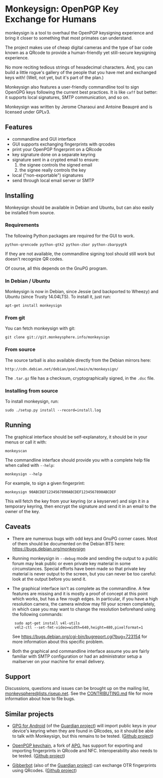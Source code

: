 Monkeysign: OpenPGP Key Exchange for Humans
===========================================

monkeysign is a tool to overhaul the OpenPGP keysigning experience and
bring it closer to something that most primates can understand.

The project makes use of cheap digital cameras and the type of bar
code known as a QRcode to provide a human-friendly yet still-secure
keysigning experience.

No more reciting tedious strings of hexadecimal characters. And, you
can build a little rogue's gallery of the people that you have met and
exchanged keys with! (Well, not yet, but it's part of the plan.)

Monkeysign also features a user-friendly commandline tool to sign
OpenGPG keys following the current best practices. It is like `caff`
but better: it supports local signatures, SMTP communication, and so
on.

Monkeysign was written by Jerome Charaoui and Antoine Beaupré and is
licensed under GPLv3.

Features
---------

 * commandline and GUI interface
 * GUI supports exchanging fingerprints with qrcodes
 * print your OpenPGP fingerprint on a QRcode
 * key signature done on a separate keyring
 * signature sent in a crypted email to ensure:
   1. the signee controls the signed email
   2. the signee really controls the key
 * local ("non-exportable") signatures
 * send through local email server or SMTP

Installing
----------

Monkeysign should be available in Debian and Ubuntu, but can also
easily be installed from source.

### Requirements

The following Python packages are required for the GUI to work.

    python-qrencode python-gtk2 python-zbar python-zbarpygtk

If they are not available, the commandline signing tool should still
work but doesn't recognize QR codes.

Of course, all this depends on the GnuPG program.

### In Debian / Ubuntu

Monkeysign is now in Debian, since Jessie (and backported to Wheezy)
and Ubuntu (since Trusty 14.04LTS). To install it, just run:

    apt-get install monkeysign

### From git

You can fetch monkeysign with git:

    git clone git://git.monkeysphere.info/monkeysign

### From source

The source tarball is also available directly from the Debian mirrors
here:

    http://cdn.debian.net/debian/pool/main/m/monkeysign/

The `.tar.gz` file has a checksum, cryptographically signed, in the
`.dsc` file.

### Installing from source

To install monkeysign, run:

    sudo ./setup.py install --record=install.log

Running
-------

The graphical interface should be self-explanatory, it should be in
your menus or call it with:

    monkeyscan

The commandline interface should provide you with a complete help file
when called with `--help`:

    monkeysign --help

For example, to sign a given fingerprint:

    monkeysign 90ABCDEF1234567890ABCDEF1234567890ABCDEF

This will fetch the key from your keyring (or a keyserver) and sign it
in a temporary keyring, then encrypt the signature and send it in an
email to the owner of the key.

Caveats
-------

 * There are numerous bugs with odd keys and GnuPG corner cases. Most
   of them should be documented on the Debian BTS here:
   https://bugs.debian.org/monkeysign

 * Running monkeysign in `--debug` mode and sending the output to a
   public forum may leak public or even private key material in some
   circumstances. Special efforts have been made so that private key
   material is never output to the screen, but you can never be too
   careful: look at the output before you send it.

 * The graphical interface isn't as complete as the commandline. A few
   features are missing and it is mostly a proof of concept at this
   point which works, but has a few rough edges. In particular, if you
   have a high resolution camera, the camera window may fill your
   screen completely, in which case you may want to change the
   resolution beforehand using the following commands:

        sudo apt-get install v4l-utils
        v4l2-ctl --set-fmt-video=width=640,height=480,pixelformat=1

   See https://bugs.debian.org/cgi-bin/bugreport.cgi?bug=723154 for
   more information about this specific problem.

 * Both the graphical and commandline interface assume you are fairly
   familiar with SMTP configuration or had an administrator setup a
   mailserver on your machine for email delivery.

Support
-------

Discussions, questions and issues can be brought up on the mailing
list, <monkeysphere@lists.riseup.net>. See the [CONTRIBUTING.md][]
file for more information about how to file bugs.

[CONTRIBUTING.md]: CONTRIBUTING.md

Similar projects
----------------

 * [GPG for Android][] (of the [Guardian project][]) will import
   public keys in your device's keyring when they are found in
   QRcodes, so it should be able to talk with Monkeysign, but this
   remains to be tested. ([Github project][])
 
 [GPG for Android]: https://guardianproject.info/code/gnupg/
 [Guardian project]: https://guardianproject.info/
 [Github project]: https://github.com/guardianproject/gnupg-for-android

 * [OpenPGP keychain][], a fork of [APG][], has support for exporting
   and importing fingerprints in QRcode and NFC. Interoperability also
   needs to be tested. ([Github project][2])

 [OpenPGP keychain]: http://sufficientlysecure.org/index.php/openpgp-keychain/
 [APG]: http://www.thialfihar.org/projects/apg/
 [2]: https://github.com/dschuermann/openpgp-keychain

 * [Gibberbot][] (also of the [Guardian project][]) can exchange OTR
   fingerprints using QRcodes. ([Github project][3])

 [Gibberbot]: https://guardianproject.info/apps/gibber/
 [3]: https://github.com/guardianproject/Gibberbot
